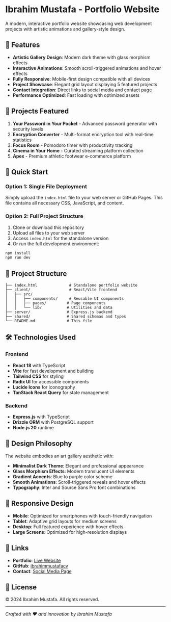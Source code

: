 # Ibrahim Mustafa - Portfolio Website

A modern, interactive portfolio website showcasing web development projects with artistic animations and gallery-style design.

## 🌟 Features

- **Artistic Gallery Design**: Modern dark theme with glass morphism effects
- **Interactive Animations**: Smooth scroll-triggered animations and hover effects
- **Fully Responsive**: Mobile-first design compatible with all devices
- **Project Showcase**: Elegant grid layout displaying 5 featured projects
- **Contact Integration**: Direct links to social media and contact page
- **Performance Optimized**: Fast loading with optimized assets

## 🎨 Projects Featured

1. **Your Password in Your Pocket** - Advanced password generator with security levels
2. **Encryption Converter** - Multi-format encryption tool with real-time statistics
3. **Focus Room** - Pomodoro timer with productivity tracking
4. **Cinema in Your Home** - Curated streaming platform collection
5. **Apex** - Premium athletic footwear e-commerce platform

## 🚀 Quick Start

### Option 1: Single File Deployment
Simply upload the `index.html` file to your web server or GitHub Pages. This file contains all necessary CSS, JavaScript, and content.

### Option 2: Full Project Structure
1. Clone or download this repository
2. Upload all files to your web server
3. Access `index.html` for the standalone version
4. Or run the full development environment:

```bash
npm install
npm run dev
```

## 📁 Project Structure

```
├── index.html              # Standalone portfolio website
├── client/                 # React/Vite frontend
│   ├── src/
│   │   ├── components/     # Reusable UI components
│   │   ├── pages/         # Page components
│   │   └── lib/           # Utilities and data
├── server/                # Express.js backend
├── shared/                # Shared schemas and types
└── README.md              # This file
```

## 🛠️ Technologies Used

### Frontend
- **React 18** with TypeScript
- **Vite** for fast development and building
- **Tailwind CSS** for styling
- **Radix UI** for accessible components
- **Lucide Icons** for iconography
- **TanStack React Query** for state management

### Backend
- **Express.js** with TypeScript
- **Drizzle ORM** with PostgreSQL support
- **Node.js 20** runtime

## 🎯 Design Philosophy

The website embodies an art gallery aesthetic with:
- **Minimalist Dark Theme**: Elegant and professional appearance
- **Glass Morphism Effects**: Modern translucent UI elements
- **Gradient Accents**: Blue to purple color scheme
- **Smooth Animations**: Scroll-triggered reveals and hover effects
- **Typography**: Inter and Source Sans Pro font combinations

## 📱 Responsive Design

- **Mobile**: Optimized for smartphones with touch-friendly navigation
- **Tablet**: Adaptive grid layouts for medium screens
- **Desktop**: Full featured experience with hover effects
- **Large Screens**: Optimized for high-resolution displays

## 🔗 Links

- **Portfolio**: [Live Website](https://ibrahimmustafacv.github.io/)
- **GitHub**: [ibrahimmustafacv](https://github.com/ibrahimmustafacv)
- **Contact**: [Social Media Page](https://ibrahimmustafacv.github.io/my-social-media-page/)

## 📄 License

© 2024 Ibrahim Mustafa. All rights reserved.

---

*Crafted with ❤️ and innovation by Ibrahim Mustafa*